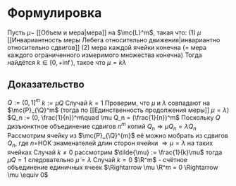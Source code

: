 # Формулировка
Пусть $\mu-$ [[Объем и мера|мера]] на $\mc{L}^m$, такая что:
(1) $\mu$ [[Инвариантность меры Лебега относительно движения|инвариантно относительно сдвигов]]
(2) мера каждой ячейки конечна (= мера каждого ограниченного измеримого множества конечна)
Тогда найдётся $k \in[0, +\inf)$, такое что $\mu = k\lambda$
## Доказательство 
$Q:= (0,1]^m$    $k := \mu Q$
Случай $k = 1$ Проверим, что $\mu$ и $\lambda$ совпадают на $\mc{P}_{\Q}^m$ (тогда по [[Единственность продолжения меры]] $\mu = \lambda$)
$Q_n := (0, \frac{1}{n})^m\quad \mu Q_n = (\frac{1}{n})^m$ Поскольку $Q$ дизъюнктное объединение сдвигов $n^m$ копий $Q_n \Rightarrow \mu Q_n = \lambda Q_n$ Рассмотрим ячейку из $\mc{P}_{\Q}^{m}$ её можно мобрать из сдвигов $Q_n$, где $n=$НОК знаменателей длин сторон ячейки $\Rightarrow \mu = \lambda$ на таких ячейках
Случай $k \neq 0$ рассмотрим $\tilde{\mu} := \frac{1}{k}\mu$ тогда $\tilde{\mu}Q = 1$ следовательно $\tilde{\mu} = \lambda$
Случай $k = 0$  $\R^m$ - счётное объединение единичных ячеек $\Rightarrow \mu \R^m = 0 \Rightarrow \mu \equiv 0$
